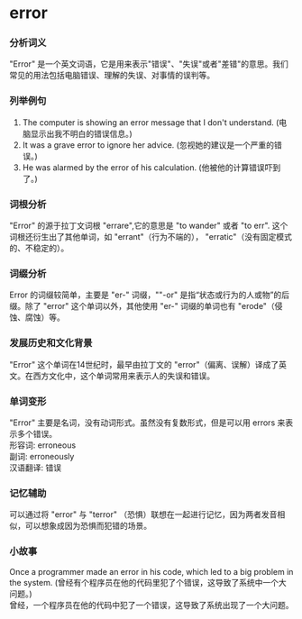 # error

### 分析词义

  

"Error" 是一个英文词语，它是用来表示"错误"、"失误"或者"差错"的意思。我们常见的用法包括电脑错误、理解的失误、对事情的误判等。

  

### 列举例句

  

1.  The computer is showing an error message that I don't understand. (电脑显示出我不明白的错误信息。)
2.  It was a grave error to ignore her advice. (忽视她的建议是一个严重的错误。)
3.  He was alarmed by the error of his calculation. (他被他的计算错误吓到了。)

  

### 词根分析

  

"Error" 的源于拉丁文词根 "errare",它的意思是 "to wander" 或者 "to err". 这个词根还衍生出了其他单词，如 "errant"（行为不端的）， "erratic"（没有固定模式的、不稳定的）。

  

### 词缀分析

  

Error 的词缀较简单，主要是 "er-" 词缀，""-or" 是指“状态或行为的人或物”的后缀。除了 "error" 这个单词以外，其他使用 "er-" 词缀的单词也有 "erode"（侵蚀、腐蚀）等。

  

### 发展历史和文化背景

  

"Error" 这个单词在14世纪时，最早由拉丁文的 "error"（偏离、误解）译成了英文。在西方文化中，这个单词常用来表示人的失误和错误。

  

### 单词变形

  

"Error" 主要是名词，没有动词形式。虽然没有复数形式，但是可以用 errors 来表示多个错误。  
形容词: erroneous  
副词: erroneously  
汉语翻译: 错误

  

### 记忆辅助

  

可以通过将 "error" 与 "terror" （恐惧）联想在一起进行记忆，因为两者发音相似，可以想象成因为恐惧而犯错的场景。

  

### 小故事

  

Once a programmer made an error in his code, which led to a big problem in the system. (曾经有个程序员在他的代码里犯了个错误，这导致了系统中一个大问题。)  
曾经，一个程序员在他的代码中犯了一个错误，这导致了系统出现了一个大问题。
